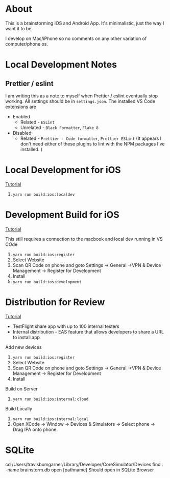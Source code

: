 # About

This is a brainstorming iOS and Android App. It's minimalistic, just the way I want it to be. 

I develop on Mac/iPhone so no comments on any other variation of computer/phone os.

# Local Development Notes

## Prettier / eslint

I am writing this as a note to myself when Prettier / eslint eventually stop working. 
All settings should be in `settings.json`. 
The installed VS Code extensions are 
- Enabled
  - Related - `ESLint`
  - Unrelated - `Black Formatter`, `Flake 8`
- Disabled
  - Related - `Prettier - Code formatter`, `Prettier ESLint` (It appears I don't need either of these plugins to lint with the NPM packages I've installed. )

# Local Development for iOS

[Tutorial](https://docs.expo.dev/develop/development-builds/create-a-build/)

1. `yarn run build:ios:localdev`


# Development Build for iOS

[Tutorial](https://docs.expo.dev/develop/development-builds/create-a-build/)

This still requires a connection to the macbook and local dev running in VS COde

1. `yarn run build:ios:register`
  1. Select Website
  2. Scan QR Code on phone and goto Settings -> General ->VPN & Device Management -> Register for Development
  3. Install
2. `yarn run build:ios:development`

# Distribution for Review

[Tutorial](https://docs.expo.dev/build/internal-distribution/)

- TestFlight share app with up to 100 internal testers
- Internal distribution - EAS feature that allows developers to share a URL to install app

Add new devices
1. `yarn run build:ios:register`
  1. Select Website
  2. Scan QR Code on phone and goto Settings -> General ->VPN & Device Management -> Register for Development
  3. Install

Build on Server
1. `yarn run build:ios:internal:cloud`

Build Locally
1. `yarn run build:ios:internal:local`
2. Open XCode -> Window -> Devices & Simulators -> Select phone -> Drag IPA onto phone. 

# SQLite

cd /Users/travisbumgarner/Library/Developer/CoreSimulator/Devices
find . -name brainstorm.db
open [pathname]
Should open in SQLite Browser